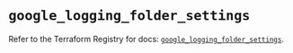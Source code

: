 # `google_logging_folder_settings`

Refer to the Terraform Registry for docs: [`google_logging_folder_settings`](https://registry.terraform.io/providers/hashicorp/google/6.31.0/docs/resources/logging_folder_settings).
